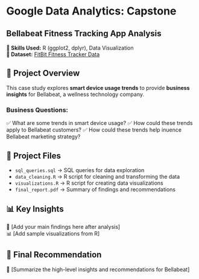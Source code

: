 # Google Data Analytics: Capstone
## Bellabeat Fitness Tracking App Analysis

**📝 Skills Used:** R (ggplot2, dplyr), Data Visualization  
**📂 Dataset:** [FitBit Fitness Tracker Data](https://www.kaggle.com/datasets/arashnic/fitbit)  

## 📌 Project Overview  
This case study explores **smart device usage trends** to provide **business insights** for Bellabeat, a wellness technology company.  

### **Business Questions:**  
✅ What are some trends in sma rt device usage?
✅ How could these trends apply to Bellabeat customers?
✅ How could these trends help in uence Bellabeat marketing strategy?


## 📂 Project Files  
- `sql_queries.sql` → SQL queries for data exploration  
- `data_cleaning.R` → R script for cleaning and transforming the data  
- `visualizations.R` → R script for creating data visualizations  
- `final_report.pdf` → Summary of findings and recommendations  

## 📊 Key Insights  
📌 [Add your main findings here after analysis]  
📊 [Add sample visualizations from R]  

## 🚀 Final Recommendation  
🔹 [Summarize the high-level insights and recommendations for Bellabeat]  
